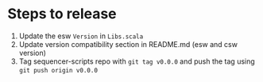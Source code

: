 # Steps to release

1. Update the esw `Version` in `Libs.scala`
2. Update version compatibility section in README.md (esw and csw version)
3. Tag sequencer-scripts repo with `git tag v0.0.0` and push the tag using `git push origin v0.0.0`

